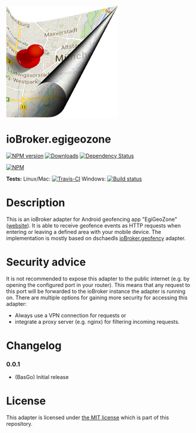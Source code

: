 ![Logo](admin/egigeozone.png)
# ioBroker.egigeozone

[![NPM version](https://img.shields.io/npm/v/iobroker.egigeozone.svg)](https://www.npmjs.com/package/iobroker.egigeozone)
[![Downloads](https://img.shields.io/npm/dm/iobroker.egigeozone.svg)](https://www.npmjs.com/package/iobroker.egigeozone)
[![Dependency Status](https://img.shields.io/david/basgo/iobroker.egigeozone.svg)](https://david-dm.org/basgo/iobroker.egigeozone)


[![NPM](https://nodei.co/npm/iobroker.egigeozone.png?downloads=true)](https://nodei.co/npm/iobroker.egigeozone/)

**Tests:** Linux/Mac: [![Travis-CI](https://img.shields.io/travis/BasGo/ioBroker.egigeozone/master.svg)](https://travis-ci.org/BasGo/ioBroker.egigeozone)
Windows: [![Build status](https://ci.appveyor.com/api/projects/status/eobyt279ncmd9qbi/branch/master?svg=true)](https://ci.appveyor.com/project/BasGo/iobroker-egigeozone/branch/master)

# Description
This is an ioBroker adapter for Android geofencing app "EgiGeoZone" ([website](https://egigeozone.de/)). It is able to receive geofence events as HTTP requests when entering or leaving a defined area with your mobile device. The implementation is mostly based on dschaedls [ioBroker.geofency](https://github.com/ioBroker/ioBroker.geofency) adapter.

# Security advice
It is not recommended to expose this adapter to the public internet (e.g. by opening the configured port in your router). This means that any request to this port will be forwarded to the ioBroker instance the adapter is running on. There are multiple options for gaining more security for accessing this adapter:
* Always use a VPN connection for requests or
* integrate a proxy server (e.g. nginx) for filtering incoming requests.

# Changelog

### 0.0.1
* (BasGo) Initial release

# License
This adapter is licensed under [the MIT license](../blob/master/LICENSE) which is part of this repository.

